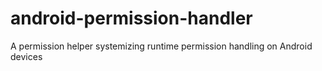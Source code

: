 # android-permission-handler
A permission helper systemizing runtime permission handling on Android devices
